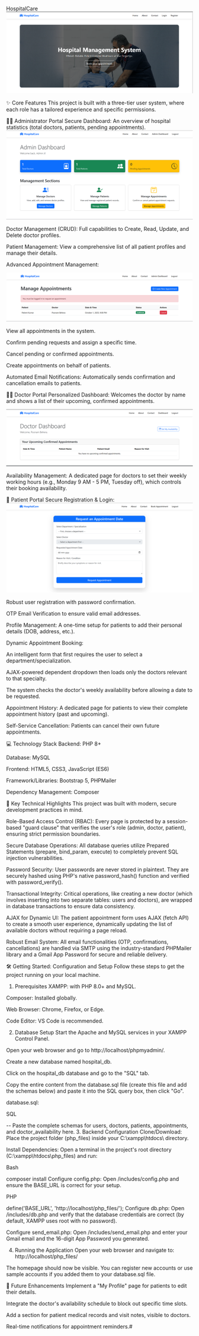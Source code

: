

HospitalCare
![alt text](images/image.png)


✨ Core Features
This project is built with a three-tier user system, where each role has a tailored experience and specific permissions.

👨‍💼 Administrator Portal
Secure Dashboard: An overview of hospital statistics (total doctors, patients, pending appointments).
![alt text](images/image-1.png)

Doctor Management (CRUD): Full capabilities to Create, Read, Update, and Delete doctor profiles.

Patient Management: View a comprehensive list of all patient profiles and manage their details.

Advanced Appointment Management:

![alt text](images/image-2.png)

View all appointments in the system.

Confirm pending requests and assign a specific time.

Cancel pending or confirmed appointments.

Create appointments on behalf of patients.

Automated Email Notifications: Automatically sends confirmation and cancellation emails to patients.

👨‍⚕️ Doctor Portal
Personalized Dashboard: Welcomes the doctor by name and shows a list of their upcoming, confirmed appointments.

![alt text](images/image-3.png)

Availability Management: A dedicated page for doctors to set their weekly working hours (e.g., Monday 9 AM - 5 PM, Tuesday off), which controls their booking availability.

🙍 Patient Portal
Secure Registration & Login:
![alt text](images/image-4.png)

Robust user registration with password confirmation.

OTP Email Verification to ensure valid email addresses.

Profile Management: A one-time setup for patients to add their personal details (DOB, address, etc.).

Dynamic Appointment Booking:

An intelligent form that first requires the user to select a department/specialization.

AJAX-powered dependent dropdown then loads only the doctors relevant to that specialty.

The system checks the doctor's weekly availability before allowing a date to be requested.

Appointment History: A dedicated page for patients to view their complete appointment history (past and upcoming).

Self-Service Cancellation: Patients can cancel their own future appointments.

💻 Technology Stack
Backend: PHP 8+

Database: MySQL

Frontend: HTML5, CSS3, JavaScript (ES6)

Framework/Libraries: Bootstrap 5, PHPMailer

Dependency Management: Composer

🚀 Key Technical Highlights
This project was built with modern, secure development practices in mind.

Role-Based Access Control (RBAC): Every page is protected by a session-based "guard clause" that verifies the user's role (admin, doctor, patient), ensuring strict permission boundaries.

Secure Database Operations: All database queries utilize Prepared Statements (prepare, bind_param, execute) to completely prevent SQL injection vulnerabilities.

Password Security: User passwords are never stored in plaintext. They are securely hashed using PHP's native password_hash() function and verified with password_verify().

Transactional Integrity: Critical operations, like creating a new doctor (which involves inserting into two separate tables: users and doctors), are wrapped in database transactions to ensure data consistency.

AJAX for Dynamic UI: The patient appointment form uses AJAX (fetch API) to create a smooth user experience, dynamically updating the list of available doctors without requiring a page reload.

Robust Email System: All email functionalities (OTP, confirmations, cancellations) are handled via SMTP using the industry-standard PHPMailer library and a Gmail App Password for secure and reliable delivery.

🛠️ Getting Started: Configuration and Setup
Follow these steps to get the project running on your local machine.

1. Prerequisites
XAMPP: with PHP 8.0+ and MySQL.

Composer: Installed globally.

Web Browser: Chrome, Firefox, or Edge.

Code Editor: VS Code is recommended.

2. Database Setup
Start the Apache and MySQL services in your XAMPP Control Panel.

Open your web browser and go to http://localhost/phpmyadmin/.

Create a new database named hospital_db.

Click on the hospital_db database and go to the "SQL" tab.

Copy the entire content from the database.sql file (create this file and add the schemas below) and paste it into the SQL query box, then click "Go".

database.sql:

SQL

-- Paste the complete schemas for users, doctors, patients, appointments, and doctor_availability here.
3. Backend Configuration
Clone/Download: Place the project folder (php_files) inside your C:\xampp\htdocs\ directory.

Install Dependencies: Open a terminal in the project's root directory (C:\xampp\htdocs\php_files\) and run:

Bash

composer install
Configure config.php: Open /includes/config.php and ensure the BASE_URL is correct for your setup.

PHP

define('BASE_URL', 'http://localhost/php_files/');
Configure db.php: Open /includes/db.php and verify that the database credentials are correct (by default, XAMPP uses root with no password).

Configure send_email.php: Open /includes/send_email.php and enter your Gmail email and the 16-digit App Password you generated.

4. Running the Application
Open your web browser and navigate to: http://localhost/php_files/

The homepage should now be visible. You can register new accounts or use sample accounts if you added them to your database.sql file.

🔮 Future Enhancements
Implement a "My Profile" page for patients to edit their details.

Integrate the doctor's availability schedule to block out specific time slots.

Add a section for patient medical records and visit notes, visible to doctors.

Real-time notifications for appointment reminders.#


